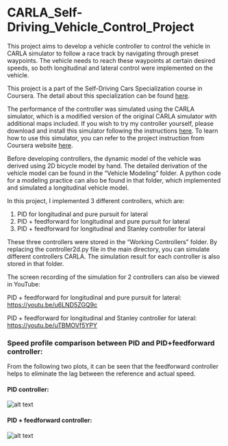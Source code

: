 # CARLA_Self-Driving_Vehicle_Control_Project
This project aims to develop a vehicle controller to control the vehicle in CARLA simulator to follow a race track by navigating through preset waypoints. The vehicle needs to reach these waypoints at certain desired speeds, so both longitudinal and lateral control were implemented on the vehicle.

This project is a part of the Self-Driving Cars Specialization course in Coursera. The detail about this specialization can be found [here](https://www.coursera.org/specializations/self-driving-cars).

The performance of the controller was simulated using the CARLA simulator, which is a modified version of the original CARLA simulator with additional maps included. If you wish to try my controller yourself, please download and install this simulator following the instructions [here](https://www.coursera.org/learn/intro-self-driving-cars/supplement/pGdcu/carla-installation-guide). To learn how to use this simulator, you can refer to the project instruction from Coursera website [here](https://www.coursera.org/learn/intro-self-driving-cars/programming/ac8R5/final-project-self-driving-vehicle-control).

Before developing controllers, the dynamic model of the vehicle was derived using 2D bicycle model by hand. The detailed derivation of the vehicle model can be found in the “Vehicle Modeling” folder. A python code for a modeling practice can also be found in that folder, which implemented and simulated a longitudinal vehicle model.

In this project, I implemented 3 different controllers, which are:
1. PID for longitudinal and pure pursuit for lateral
2. PID + feedforward for longitudinal and pure pursuit for lateral
3. PID + feedforward for longitudinal and Stanley controller for lateral

These three controllers were stored in the “Working Controllers” folder. By replacing the controller2d.py file in the main directory, you can simulate different controllers CARLA. The simulation result for each controller is also stored in that folder.

The screen recording of the simulation for 2 controllers can also be viewed in YouTube:

PID + feedforward for longitudinal and pure pursuit for lateral: https://youtu.be/u6LND5ZGQ9c

PID + feedforward for longitudinal and Stanley controller for lateral: https://youtu.be/uTBMOVf5YPY

### Speed profile comparison between PID and PID+feedforward controller: ###

From the following two plots, it can be seen that the feedforward controller helps to eliminate the lag between the reference and actual speed.

#### PID controller: ####

![alt text](https://github.com/yymmaa0000/CARLA_Self-Driving_Vehicle_Control_Project/blob/master/Working%20Controllers/PID%20and%20Pure%20Pursuit/controller_output/Speed%20Profiles.png)

#### PID + feedforward controller: ####

![alt text](https://github.com/yymmaa0000/CARLA_Self-Driving_Vehicle_Control_Project/blob/master/Working%20Controllers/PID%20%2B%20feedforward%20and%20Pure%20Pursuit/controller_output/Speed%20Profiles.png)
